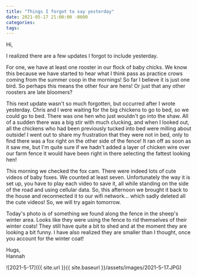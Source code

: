 ```yaml
---
title: "Things I forgot to say yesterday"
date: 2021-05-17 21:00:00 -0600
categories:
tags:
---
```


Hi,

I realized there are a few updates I forgot to include yesterday.

For one, we have at least one rooster in our flock of baby chicks. We know this because we have started to hear what I think pass as practice crows coming from the summer coop in the mornings! So far I believe it is just one bird. So perhaps this means the other four are hens! Or just that any other roosters are late bloomers? 

This next update wasn't so much forgotten, but occurred after I wrote yesterday. Chris and I were waiting for the big chickens to go to bed, so we could go to bed. There was one hen who just wouldn't go into the shaw. All of a sudden there was a big stir with much clucking, and when I looked out, all the chickens who had been previously tucked into bed were milling about outside! I went out to share my frustration that they were not in bed, only to find there was a fox right on the other side of the fence! It ran off as soon as it saw me, but I'm quite sure if we hadn't added a layer of chicken wire over our farm fence it would have been right in there selecting the fattest looking hen!

This morning we checked the fox cam. There were indeed lots of cute videos of baby foxes. We counted at least seven. Unfortunately the way it is set up, you have to play each video to save it, all while standing on the side of the road and using cellular data. So, this afternoon we brought it back to the house and reconnected it to our wifi network... which sadly deleted all the cute videos! So, we will try again tomorrow. 

Today's photo is of something we found along the fence in the sheep's winter area. Looks like they were using the fence to rid themselves of their winter coats! They still have quite a bit to shed and at the moment they are looking a bit funny. I have also realized they are smaller than I thought, once you account for the winter coat!

Hugs,<br/>
Hannah

![2021-5-17]({{ site.url }}{{ site.baseurl }}/assets/images/2021-5-17.JPG)